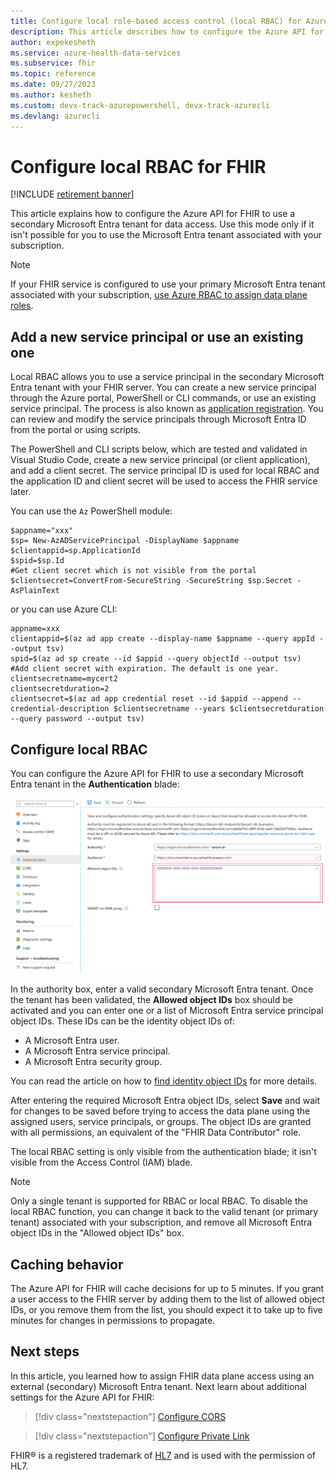 ```yaml
---
title: Configure local role-based access control (local RBAC) for Azure API for FHIR
description: This article describes how to configure the Azure API for FHIR to use a secondary Microsoft Entra tenant for data plane
author: expekesheth
ms.service: azure-health-data-services
ms.subservice: fhir
ms.topic: reference
ms.date: 09/27/2023
ms.author: kesheth
ms.custom: devx-track-azurepowershell, devx-track-azurecli 
ms.devlang: azurecli
---
```

# Configure local RBAC for FHIR

[!INCLUDE [retirement banner](../includes/healthcare-apis-azure-api-fhir-retirement.md)]

This article explains how to configure the Azure API for FHIR to use a secondary Microsoft Entra tenant for data access. Use this mode only if it isn't possible for you to use the Microsoft Entra tenant associated with your subscription.

> [!NOTE]
> If your FHIR service is configured to use your primary Microsoft Entra tenant associated with your subscription, [use Azure RBAC to assign data plane roles](configure-azure-rbac.md).

## Add a new service principal or use an existing one

Local RBAC allows you to use a service principal in the secondary Microsoft Entra tenant with your FHIR server. You can  create a new service principal through the Azure portal, PowerShell or CLI commands, or use an existing service principal. The process is also known as [application registration](../register-application.md). You can review and modify the service principals through Microsoft Entra ID from the portal or using scripts.

The PowerShell and CLI scripts below, which are tested and validated in Visual Studio Code, create a new service principal (or client application), and add a client secret. The service principal ID is used for local RBAC and the application ID and client secret will be used to access the FHIR service later.

You can use the `Az` PowerShell module:

```azurepowershell-interactive
$appname="xxx"
$sp= New-AzADServicePrincipal -DisplayName $appname
$clientappid=sp.ApplicationId
$spid=$sp.Id
#Get client secret which is not visible from the portal
$clientsecret=ConvertFrom-SecureString -SecureString $sp.Secret -AsPlainText
```

or you can use Azure CLI:

```azurecli-interactive
appname=xxx
clientappid=$(az ad app create --display-name $appname --query appId --output tsv)
spid=$(az ad sp create --id $appid --query objectId --output tsv)
#Add client secret with expiration. The default is one year.
clientsecretname=mycert2
clientsecretduration=2
clientsecret=$(az ad app credential reset --id $appid --append --credential-description $clientsecretname --years $clientsecretduration --query password --output tsv)
```

## Configure local RBAC

You can configure the Azure API for FHIR to use a secondary Microsoft Entra tenant in the **Authentication** blade:

![Local RBAC assignments](media/rbac/local-rbac-guids.png)

In the authority box, enter a valid secondary Microsoft Entra tenant. Once the tenant has been validated, the **Allowed object IDs** box should be activated and you can enter one or a list of Microsoft Entra service principal object IDs. These IDs can be the identity object IDs of:

* A Microsoft Entra user.
* A Microsoft Entra service principal.
* A Microsoft Entra security group.

You can read the article on how to [find identity object IDs](find-identity-object-ids.md) for more details.

After entering the required Microsoft Entra object IDs, select **Save** and wait for changes to be saved before trying to access the data plane using the assigned users, service principals, or groups. The object IDs are granted with all permissions, an equivalent of the "FHIR Data Contributor" role.

The local RBAC setting is only visible from the authentication blade; it isn't visible from the Access Control (IAM) blade.

> [!NOTE]
> Only a single tenant is supported for RBAC or local RBAC. To disable the local RBAC function, you can change it back to the valid tenant (or primary tenant) associated with your subscription, and remove all Microsoft Entra object IDs in the "Allowed object IDs" box.

## Caching behavior

The Azure API for FHIR will cache decisions for up to 5 minutes. If you grant a user access to the FHIR server by adding them to the list of allowed object IDs, or you remove them from the list, you should expect it to take up to five minutes for changes in permissions to propagate.

## Next steps

In this article, you learned how to assign FHIR data plane access using an external (secondary) Microsoft Entra tenant. Next learn about additional settings for the Azure API for FHIR:

>[!div class="nextstepaction"]
>[Configure CORS](configure-cross-origin-resource-sharing.md)

>[!div class="nextstepaction"]
>[Configure Private Link](configure-private-link.md)

FHIR&#174; is a registered trademark of [HL7](https://hl7.org/fhir/) and is used with the permission of HL7.
